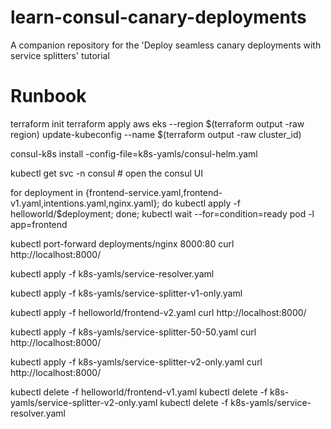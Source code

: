 # learn-consul-canary-deployments
A companion repository for the 'Deploy seamless canary deployments with service splitters' tutorial

# Runbook

terraform init
terraform apply
aws eks --region $(terraform output -raw region) update-kubeconfig --name $(terraform output -raw cluster_id)

consul-k8s install -config-file=k8s-yamls/consul-helm.yaml

kubectl get svc -n consul # open the consul UI

for deployment in {frontend-service.yaml,frontend-v1.yaml,intentions.yaml,nginx.yaml}; do kubectl apply -f helloworld/$deployment; done; kubectl wait --for=condition=ready pod -l app=frontend

kubectl port-forward deployments/nginx 8000:80
curl http://localhost:8000/

kubectl apply -f k8s-yamls/service-resolver.yaml

kubectl apply -f k8s-yamls/service-splitter-v1-only.yaml

kubectl apply -f helloworld/frontend-v2.yaml
curl http://localhost:8000/

kubectl apply -f k8s-yamls/service-splitter-50-50.yaml
curl http://localhost:8000/

kubectl apply -f k8s-yamls/service-splitter-v2-only.yaml
curl http://localhost:8000/

kubectl delete -f helloworld/frontend-v1.yaml
kubectl delete -f k8s-yamls/service-splitter-v2-only.yaml
kubectl delete -f k8s-yamls/service-resolver.yaml
